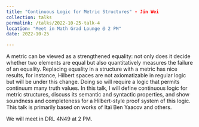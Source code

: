 ```yaml
---
title: "Continuous Logic for Metric Structures" - Jin Wei
collection: talks
permalink: /talks/2022-10-25-talk-4
location: "Meet in Math Grad Lounge @ 2 PM"
date: 2022-10-25

---
```


A metric can be viewed as a strengthened equality: not only does it decide whether two elements are equal but also quantitatively measures the failure of an equality. Replacing equality in a structure with a metric has nice results, for instance, Hilbert spaces are not axiomatizable in regular logic but will be under this change. Doing so will require a logic that permits continuum many truth values. In this talk, I will define continuous logic for metric structures, discuss its semantic and syntactic properties, and show soundness and completeness for a Hilbert-style proof system of this logic. This talk is primarily based on works of Itaï Ben Yaacov and others.

We will meet in DRL 4N49 at 2 PM.
